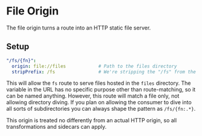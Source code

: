 # File Origin
The file origin turns a route into an HTTP static file server.

## Setup
```yaml
"/fs/{fn}":
  origin: file://files            # Path to the files directory
  stripPrefix: /fs                # We're stripping the "/fs" from the final URL
```
This will allow the `fs` route to serve files hosted in the `files` directory. The variable in the URL has no specific
purpose other than route-matching, so it can be named anything. However, this route will match a file only, not allowing
directory diving. If you plan on allowing the consumer to dive into all sorts of subdirectories you can always shape
the pattern as `/fs/{fn:.*}`.

This origin is treated no differently from an actual HTTP origin, so all transformations and sidecars can apply.
